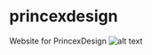 # princexdesign
Website for PrincexDesign
![alt text](https://github.com/mfcecilia/princexdesign/blob/gh-pages/imgs/princexdesign-logo_004.png)
